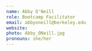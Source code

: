 ```yaml
---
name: Abby O'Neill
role: Bootcamp Facilitator
email: abbyoneill@berkeley.edu
website:
photo: Abby_ONeill.jpg
pronouns: she/her
---
```

